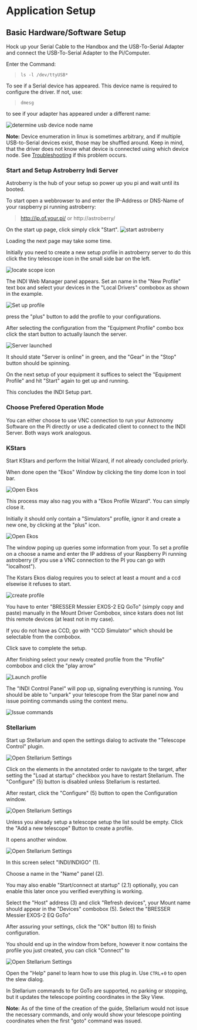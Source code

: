 # Application Setup

## Basic Hardware/Software Setup
Hock up your Serial Cable to the Handbox and the USB-To-Serial Adapter and connect the USB-To-Serial Adapter to the Pi/Computer.

Enter the Command:
> ``ls -l /dev/ttyUSB*``

To see if a Serial device has appeared.
This device name is required to configure the driver.
If not, use:

> ``dmesg``

to see if your adapter has appeared under a different name:

![determine usb device node name](dmesg-usb-device-name-determination.png?raw=true)

**Note:** Device enumeration in linux is sometimes arbitrary, and if multiple USB-to-Serial devices exist, those may be shuffled around. Keep in mind, that the driver does not know what device is connected using which device node.
See [Troubleshooting](Troubleshooting.md) if this problem occurs.

### Start and Setup Astroberry Indi Server
Astroberry is the hub of your setup so power up you pi and wait until its booted.

To start open a webbrowser to and enter the IP-Address or DNS-Name of your raspberry pi running astroberry:
> http://ip.of.your.pi/
or
> http://astroberry/

On the start up page, click simply click "Start".
![start astroberry](start-up-astroberry-1.png?raw=true)

Loading the next page may take some time.

Initially you need to create a new setup profile in astroberry server to do this click the tiny telescope icon in the small side bar on the left.

![locate scope icon](start-up-astroberry-2.png?raw=true)

The INDI Web Manager panel appears.
Set an name in the "New Profile" text box and select your devices in the "Local Drivers" combobox as shown in the example.

![Set up profile](start-up-astroberry-3.png?raw=true)

press the "plus" button to add the profile to your configurations.

After selecting the configuration from the "Equipment Profile" combo box click the start button  to actually launch the server.

![Server launched](start-up-astroberry-4.png?raw=true)

It should state "Server is online" in green, and the "Gear" in the "Stop" button should be spinning.

On the next setup of your equipment it suffices to select the "Equipment Profile" and hit "Start" again to get up and running.

This concludes the INDI Setup part.

### Choose Prefered Operation Mode
You can either choose to use VNC connection to run your Astronomy Software on the Pi directly or use a dedicated client to connect to the INDI Server. Both ways work analogous.

### KStars
Start KStars and perform the Initial Wizard, if not already concluded priorly.

When done open the "Ekos" Window by clicking the tiny dome Icon in tool bar.

![Open Ekos](setup-kstars-1.png?raw=true)

This process may also nag you with a "Ekos Profile Wizard". You can simply close it.

Initially it should only contain a "Simulators" profile, ignor it and create a new one, by clicking at the "plus" icon.

![Open Ekos](setup-kstars-2.png?raw=true)

The window poping up queries some information from your. To set a profile on a choose a name and enter the IP address of your Raspberry Pi running astroberry (if you use a VNC connection to the PI you can go with "localhost").

The Kstars Ekos dialog requires you to select at least a mount and a ccd elsewise it refuses to start.

![create profile](setup-kstars-3.png?raw=true)

You have to enter "BRESSER Messier EXOS-2 EQ GoTo" (simply copy and paste) manually in the Mount Driver Combobox, since kstars does not list this remote devices (at least not in my case).

If you do not have as CCD, go with "CCD Simulator" which should be selectable from the combobox.

Click save to complete the setup.

After finishing select your newly created profile from the "Profile" combobox and click the "play arrow"

![Launch profile](setup-kstars-4.png?raw=true)

The "INDI Control Panel" will pop up, signaling everything is running. 
You should be able to "unpark" your telescope from the Star panel now and issue pointing commands using the context menu.

![Issue commands](setup-kstars-5.png?raw=true)

### Stellarium
Start up Stellarium and open the settings dialog to activate the "Telescope Control" plugin.

![Open Stellarium Settings](setup-stellarium-1.png?raw=true)

Click on the elements in the annotated order to navigate to the target, after setting the "Load at startup" checkbox you have to restart Stellarium.
The "Configure" (5) button is disabled unless Stellarium is restarted.

After restart, click the "Configure" (5) button to open the Configuration window.

![Open Stellarium Settings](setup-stellarium-1-1.png?raw=true)

Unless you already setup a telescope setup the list sould be empty.
Click the "Add a new telescope" Button to create a profile.

It opens another window.

![Open Stellarium Settings](setup-stellarium-2.png?raw=true)

In this screen select "INDI/INDIGO" (1).

Choose a name in the "Name" panel (2).

You may also enable "Start/connect at startup" (2.1) optionally, you can enable this later once you verified everything is working.

Select the "Host" address (3) and click "Refresh devices", your Mount name should appear in the "Devices" combobox (5). Select the "BRESSER Messier EXOS-2 EQ GoTo"

After assuring your settings, click the "OK" button (6) to finish configuration.

You should end up in the window from before, however it now contains the profile you just created,  you can click "Connect" to 

![Open Stellarium Settings](setup-stellarium-4.png?raw=true)

Open the "Help" panel to learn how to use this plug in.
Use `CTRL`+`0` to open the slew dialog.

In Stellarium commands to for GoTo are supported, no parking or stopping, but it updates the telescope pointing coordinates in the Sky View.

**Note:** As of the time of the creation of the guide, Stellarium would not issue the necessary commands, and only would show your telescope pointing coordinates when the first "goto" command was issued.
